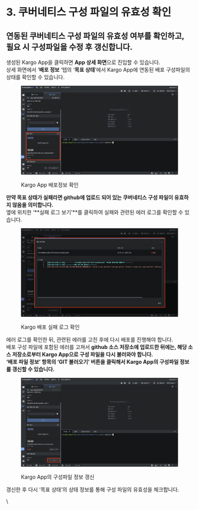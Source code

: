 # 3. 쿠버네티스 구성 파일의 유효성 확인

## 연동된 쿠버네티스 구성 파일의 유효성 여부를 확인하고, 필요 시 구성파일을 수정 후 갱신합니다.

생성된 Kargo App을 클릭하면 **App 상세 화면**으로 진입할 수 있습니다.\
상세 화면에서 ‘**배포 정보** ‘탭의 ‘**목표 상태**’에서 Kargo App에 연동된 배포 구성파일의 상태를 확인할 수 있습니다.

<figure><img src="../../../.gitbook/assets/image (237).png" alt=""><figcaption><p>Kargo App 배포정보 확인</p></figcaption></figure>

**만약 목표 상태가 실패라면 github에 업로드 되어 있는 쿠버네티스 구성 파일이 유효하지 않음을 의미합니다.**\
옆에 위치한 ‘**실패 로그 보기’**를 클릭하여 실패와 관련된 에러 로그를 확인할 수 있습니다.

<figure><img src="../../../.gitbook/assets/image (239).png" alt=""><figcaption><p>Kargo 배포 실패 로그 확인</p></figcaption></figure>

에러 로그를 확인한 뒤, 관련된 에러를 고친 후에 다시 배포를 진행해야 합니다.\
배포 구성 파일에 포함된 에러를 고쳐서 **github 소스 저장소에 업로드한 뒤에는, 해당 소스 저장소로부터 Kargo App으로 구성 파일을 다시 불러와야 합니다.**\
**‘배포 파일 정보’ 항목의 ‘GIT 불러오기’ 버튼을 클릭해서 Kargo App의 구성파일 정보를 갱신할 수 있습니다.**

<figure><img src="../../../.gitbook/assets/image (240).png" alt=""><figcaption><p>Kargo App의 구성파일 정보 갱신</p></figcaption></figure>

갱신한 후 다시 ‘목표 상태’의 상태 정보를 통해 구성 파일의 유효성을 체크합니다.

\
